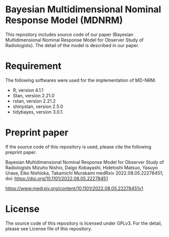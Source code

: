 # Bayesian Multidimensional Nominal Response Model (MDNRM)
This repository includes source code of our paper (Bayesian Multidimensional Nominal Response Model for Observer Study of Radiologists). The detail of the model is described in our paper.


# Requirement
The following softwares were used for the implementation of MD-NRM.

* R, version 4.1.1
* Stan, version 2.21.0
* rstan, version 2.21.2
* shinystan, version 2.5.0
* tidybayes, version 3.0.1.  

# Preprint paper
If the source code of this repository is used, please cite the following preprint paper.

Bayesian Multidimensional Nominal Response Model for Observer Study of Radiologists
Mizuho Nishio, Daigo Kobayashi, Hidetoshi Matsuo, Yasuyo Urase, Eiko Nishioka, Takamichi Murakami
medRxiv 2022.08.05.22278451; doi: https://doi.org/10.1101/2022.08.05.22278451

https://www.medrxiv.org/content/10.1101/2022.08.05.22278451v1

# License
The source code of this repository is licensed under GPLv3. For the detail, please see License file of this repository.

